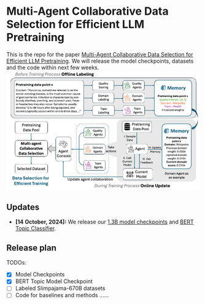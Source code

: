 # Multi-Agent Collaborative Data Selection for Efficient LLM Pretraining
This is the repo for the paper [Multi-Agent Collaborative Data Selection for Efficient LLM Pretraining](https://arxiv.org/abs/2410.08102). 
We will release the model checkpoints, datasets and the code within next few weeks. 
![Illustration of multi-agent collaborative framework](./main_v2.png)

## Updates
- **[14 October, 2024]:** We release our [1.3B model checkpoints](https://huggingface.co/beccabai/1.3B-multi-agent-collab-checkpoints) and [BERT Topic Classifier](https://huggingface.co/beccabai/bert_topic_model). 

## Release plan
TODOs:
- [x] Model Checkpoints 
- [x] BERT Topic Model Checkpoint 
- [ ] Labeled Slimpajama-670B datasets 
- [ ] Code for baselines and methods 
......
